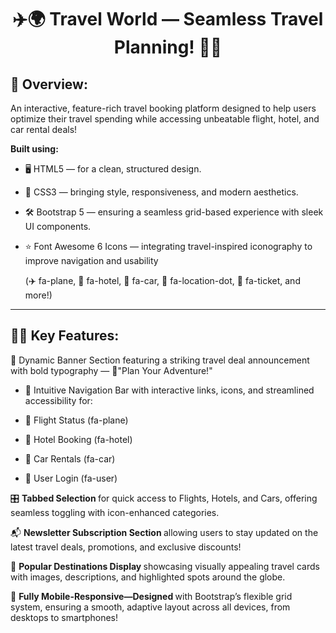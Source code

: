 <h1 align="center"> ✈️🌍 Travel World — Seamless Travel Planning! 🚀🌟 </h1>

## 📌 Overview:

An interactive, feature-rich travel booking platform designed to help users optimize their travel spending while accessing unbeatable flight, hotel, and car rental deals!

<b> Built using: </b>

- 🖥️ HTML5 — for a clean, structured design.

- 🎨 CSS3 — bringing style, responsiveness, and modern aesthetics.

- 🛠️ Bootstrap 5 — ensuring a seamless grid-based experience with sleek UI components.

- ⭐ Font Awesome 6 Icons — integrating travel-inspired iconography to improve navigation and usability
  
  (✈️ fa-plane, 🏨 fa-hotel, 🚗 fa-car, 📍 fa-location-dot, 🎫 fa-ticket, and more!)

---

## 🚀✨ Key Features:

🌟 Dynamic Banner Section featuring a striking travel deal announcement with bold typography — 📅"Plan Your Adventure!"

- 📍 Intuitive Navigation Bar with interactive links, icons, and streamlined accessibility for:

- 🛫 Flight Status (fa-plane)

- 🏨 Hotel Booking (fa-hotel)

- 🚗 Car Rentals (fa-car)

- 👤 User Login (fa-user)

🎛️ <b> Tabbed Selection </b> for quick access to Flights, Hotels, and Cars, offering seamless toggling with icon-enhanced categories.

📬 <b> Newsletter Subscription Section </b> allowing users to stay updated on the latest travel deals, promotions, and exclusive discounts!

📌 <b> Popular Destinations Display </b> showcasing visually appealing travel cards with images, descriptions, and highlighted spots around the globe.

📱 <b> Fully Mobile-Responsive—Designed </b> with Bootstrap’s flexible grid system, ensuring a smooth, adaptive layout across all devices, from desktops to smartphones!
